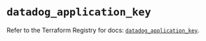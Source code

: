 # `datadog_application_key`

Refer to the Terraform Registry for docs: [`datadog_application_key`](https://registry.terraform.io/providers/datadog/datadog/3.63.0/docs/resources/application_key).
